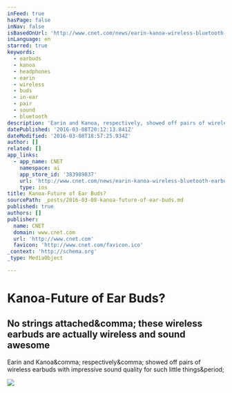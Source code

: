 ```yaml
---
inFeed: true
hasPage: false
inNav: false
isBasedOnUrl: 'http://www.cnet.com/news/earin-kanoa-wireless-bluetooth-earbuds/'
inLanguage: en
starred: true
keywords:
  - earbuds
  - kanoa
  - headphones
  - earin
  - wireless
  - buds
  - in-ear
  - pair
  - sound
  - bluetooth
description: 'Earin and Kanoa, respectively, showed off pairs of wireless earbuds with impressive sound quality for such little things.'
datePublished: '2016-03-08T20:12:13.841Z'
dateModified: '2016-03-08T18:57:25.934Z'
author: []
related: []
app_links:
  - app_name: CNET
    namespace: ai
    app_store_id: '383989837'
    url: 'http://www.cnet.com/news/earin-kanoa-wireless-bluetooth-earbuds/?search=toapp'
    type: ios
title: Kanoa-Future of Ear Buds?
sourcePath: _posts/2016-03-08-kanoa-future-of-ear-buds.md
published: true
authors: []
publisher:
  name: CNET
  domain: www.cnet.com
  url: 'http://www.cnet.com'
  favicon: 'http://www.cnet.com/favicon.ico'
_context: 'http://schema.org'
_type: MediaObject

---
```

# Kanoa-Future of Ear Buds?

<article style=""><h1>No strings attached&amp;comma; these wireless earbuds are actually wireless and sound awesome</h1><p>Earin and Kanoa&amp;comma; respectively&amp;comma; showed off pairs of wireless earbuds with impressive sound quality for such little things&amp;period;</p><img src="http://cnet2.cbsistatic.com/hub/i/r/2016/01/08/5404be54-6fe9-4407-ac4e-e20d1a39f45a/thumbnail/670x503/f42cf513a4b9552010b195491b0e9e62/earin1.jpg" /></article>
